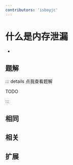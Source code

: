 ```yaml
---
contributors: 'isboyjc'
---
```


# 什么是内存泄漏

- 



## 题解

::: details 点我查看题解

  TODO

:::



## 相同


## 相关


## 扩展

